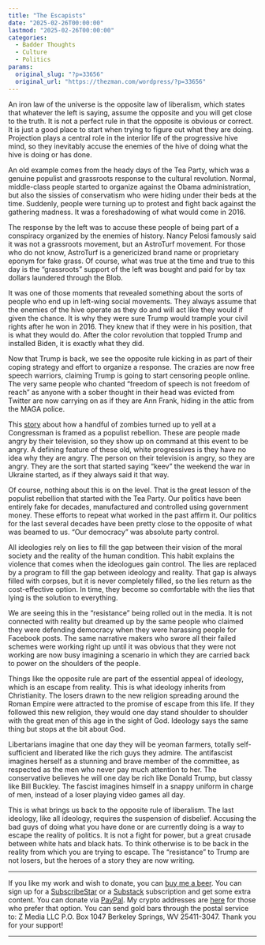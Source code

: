 ```yaml
---
title: "The Escapists"
date: "2025-02-26T00:00:00"
lastmod: "2025-02-26T00:00:00"
categories:
  - Badder Thoughts
  - Culture
  - Politics
params:
  original_slug: "?p=33656"
  original_url: "https://thezman.com/wordpress/?p=33656"
---
```


An iron law of the universe is the opposite law of liberalism, which
states that whatever the left is saying, assume the opposite and you
will get close to the truth. It is not a perfect rule in that the
opposite is obvious or correct. It is just a good place to start when
trying to figure out what they are doing. Projection plays a central
role in the interior life of the progressive hive mind, so they
inevitably accuse the enemies of the hive of doing what the hive is
doing or has done.

An old example comes from the heady days of the Tea Party, which was a
genuine populist and grassroots response to the cultural revolution.
Normal, middle-class people started to organize against the Obama
administration, but also the sissies of conservatism who were hiding
under their beds at the time. Suddenly, people were turning up to
protest and fight back against the gathering madness. It was a
foreshadowing of what would come in 2016.

The response by the left was to accuse these people of being part of a
conspiracy organized by the enemies of history. Nancy Pelosi famously
said it was not a grassroots movement, but an AstroTurf movement. For
those who do not know, AstroTurf is a genericized brand name or
proprietary eponym for fake grass. Of course, what was true at the time
and true to this day is the “grassroots” support of the left was bought
and paid for by tax dollars laundered through the Blob.

It was one of those moments that revealed something about the sorts of
people who end up in left-wing social movements. They always assume that
the enemies of the hive operate as they do and will act like they would
if given the chance. It is why they were sure Trump would trample your
civil rights after he won in 2016. They knew that if they were in his
position, that is what they would do. After the color revolution that
toppled Trump and installed Biden, it is exactly what they did.

Now that Trump is back, we see the opposite rule kicking in as part of
their coping strategy and effort to organize a response. The crazies are
now free speech warriors, claiming Trump is going to start censoring
people online. The very same people who chanted “freedom of speech is
not freedom of reach” as anyone with a sober thought in their head was
evicted from Twitter are now carrying on as if they are Ann Frank,
hiding in the attic from the MAGA police.

This
[story](https://www.nbcnews.com/politics/congress/house-republicans-town-halls-blowback-trump-cuts-rcna193766)
about how a handful of zombies turned up to yell at a Congressman is
framed as a populist rebellion. These are people made angry by their
television, so they show up on command at this event to be angry. A
defining feature of these old, white progressives is they have no idea
why they are angry. The person on their television is angry, so they are
angry. They are the sort that started saying “keev” the weekend the war
in Ukraine started, as if they always said it that way.

Of course, nothing about this is on the level. That is the great lesson
of the populist rebellion that started with the Tea Party. Our politics
have been entirely fake for decades, manufactured and controlled using
government money. These efforts to repeat what worked in the past affirm
it. Our politics for the last several decades have been pretty close to
the opposite of what was beamed to us. “Our democracy” was absolute
party control.

All ideologies rely on lies to fill the gap between their vision of the
moral society and the reality of the human condition. This habit
explains the violence that comes when the ideologues gain control. The
lies are replaced by a program to fill the gap between ideology and
reality. That gap is always filled with corpses, but it is never
completely filled, so the lies return as the cost-effective option. In
time, they become so comfortable with the lies that lying is the
solution to everything.

We are seeing this in the “resistance” being rolled out in the media. It
is not connected with reality but dreamed up by the same people who
claimed they were defending democracy when they were harassing people
for Facebook posts. The same narrative makers who swore all their failed
schemes were working right up until it was obvious that they were not
working are now busy imagining a scenario in which they are carried back
to power on the shoulders of the people.

Things like the opposite rule are part of the essential appeal of
ideology, which is an escape from reality. This is what ideology
inherits from Christianity. The losers drawn to the new religion
spreading around the Roman Empire were attracted to the promise of
escape from this life. If they followed this new religion, they would
one day stand shoulder to shoulder with the great men of this age in the
sight of God. Ideology says the same thing but stops at the bit about
God.

Libertarians imagine that one day they will be yeoman farmers, totally
self-sufficient and liberated like the rich guys they admire. The
antifascist imagines herself as a stunning and brave member of the
committee, as respected as the men who never pay much attention to her.
The conservative believes he will one day be rich like Donald Trump, but
classy like Bill Buckley. The fascist imagines himself in a snappy
uniform in charge of men, instead of a loser playing video games all
day.

This is what brings us back to the opposite rule of liberalism. The last
ideology, like all ideology, requires the suspension of disbelief.
Accusing the bad guys of doing what you have done or are currently doing
is a way to escape the reality of politics. It is not a fight for power,
but a great crusade between white hats and black hats. To think
otherwise is to be back in the reality from which you are trying to
escape. The “resistance” to Trump are not losers, but the heroes of a
story they are now writing.

------------------------------------------------------------------------

If you like my work and wish to donate, you can
<a href="https://www.buymeacoffee.com/mujolulu" rel="noopener"
target="_blank">buy me a beer</a>. You can sign up for a
<a href="https://www.subscribestar.com/the-z-blog" rel="noopener"
target="_blank">SubscribeStar</a> or a
<a href="https://thedissident.substack.com/" rel="noopener"
target="_blank">Substack</a> subscription and get some extra content.
You can donate via <a
href="https://www.paypal.com/donate/?cmd=_s-xclick&amp;hosted_button_id=UDAS2Q8JYA6CN&amp;source=url"
rel="noopener" target="_blank">PayPal</a>. My crypto addresses are
<a href="https://thezman.com/wordpress/?page_id=22713" rel="noopener"
target="_blank">here</a> for those who prefer that option. You can send
gold bars through the postal service to: Z Media LLC P.O. Box 1047
Berkeley Springs, WV 25411-3047. Thank you for your support!

------------------------------------------------------------------------
